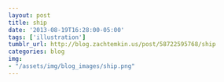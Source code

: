 ```yaml
---
layout: post
title: ship
date: '2013-08-19T16:28:00-05:00'
tags: ['illustration']
tumblr_url: http://blog.zachtemkin.us/post/58722595768/ship
categories: blog
img:
- "/assets/img/blog_images/ship.png" 
---
```

